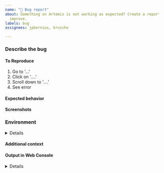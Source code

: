 ```yaml
---
name: "🐛 Bug report"
about: Something on Artemis is not working as expected? Create a report to help us
  improve.
labels: bug
assignees: jpbernius, krusche

---
```


### Describe the bug
<!-- A clear and concise description of what the bug is. -->

#### To Reproduce
<!-- Steps to reproduce the behavior: -->
1. Go to '...'
2. Click on '....'
3. Scroll down to '....'
4. See error

#### Expected behavior
<!-- A clear and concise description of what you expected to happen. -->

#### Screenshots
<!-- If applicable, add screenshots to help explain your problem. -->

### Environment
<!-- Please complete the following information: -->
<details><pre>
 - OS: [e.g. iOS]
 - Browser [e.g. chrome, safari]
 - Version [e.g. 22]
</pre></details>

#### Additional context
<!-- Add any other context about the problem here. -->

#### Output in Web Console
<!-- If applicable, copy output from the Web Console -->
<details><pre>
  [REPLACE THIS WITH YOUR INFORMATION]
</pre></details>

